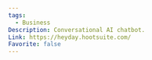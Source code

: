 ```yaml
---
tags:
  - Business
Description: Conversational AI chatbot.
Link: https://heyday.hootsuite.com/
Favorite: false
---
```

